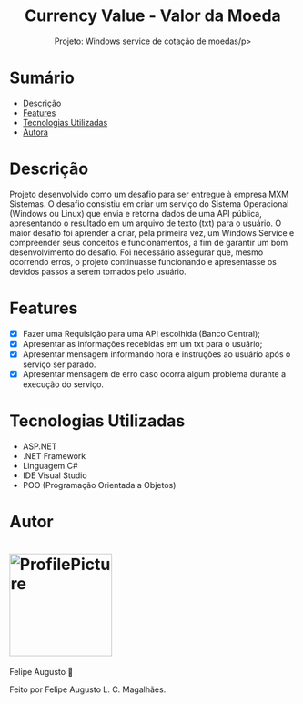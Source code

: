 <h1 align="center">Currency Value - Valor da Moeda</h1>

<p align="center">Projeto: Windows service de cotação de moedas/p>

# Sumário

- [Descrição](#Descrição)
- [Features](#Features)
- [Tecnologias Utilizadas](#Tecnologias-Utilizadas)
- [Autora](#Autor)

# Descrição

Projeto desenvolvido como um desafio para ser entregue à empresa MXM Sistemas. O desafio consistiu em criar um serviço do Sistema Operacional (Windows ou Linux) que envia e retorna dados de uma API pública, apresentando o resultado em um arquivo de texto (txt) para o usuário.
O maior desafio foi aprender a criar, pela primeira vez, um Windows Service e compreender seus conceitos e funcionamentos, a fim de garantir um bom desenvolvimento do desafio. Foi necessário assegurar que, mesmo ocorrendo erros, o projeto continuasse funcionando e apresentasse os devidos passos a serem tomados pelo usuário.

# Features

- [x] Fazer uma Requisição para uma API escolhida (Banco Central);
- [x] Apresentar as informações recebidas em um txt para o usuário;
- [x] Apresentar mensagem informando hora e instruções ao usuário após o serviço ser parado.
- [x] Apresentar mensagem de erro caso ocorra algum problema durante a execução do serviço.

# Tecnologias Utilizadas

- ASP.NET
- .NET Framework
- Linguagem C#
- IDE Visual Studio
- POO (Programação Orientada a Objetos)

# Autor

<h1 align="left">  
    <img alt="ProfilePicture" title="#ProfilePicture" width=180px src="https://avatars.githubusercontent.com/u/72415750?s=400&u=a13b84ccdf5d94205f64ec86df036b60c66fff51&v=4" /> 
</h1>
<p align="left">  
    <a src="https://github.com/ALCM-bit" >Felipe Augusto</a> &#128640
</p>
Feito por Felipe Augusto L. C. Magalhães.
